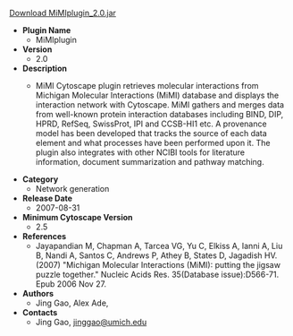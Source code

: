 <a href="MiMIplugin_2.0.jar">Download MiMIplugin_2.0.jar</a>

* __Plugin Name__
  * MiMIplugin
* __Version__
  * 2.0
* __Description__
  * <p>MiMI Cytoscape plugin retrieves molecular interactions from Michigan Molecular Interactions (MiMI) database and displays the interaction network with Cytoscape. MiMI gathers and merges data from well-known protein interaction databases including BIND, DIP, HPRD, RefSeq, SwissProt, IPI and CCSB-HI1 etc. A provenance model has been developed that tracks the source of each data element and what processes have been performed upon it. The plugin also integrates with other NCIBI tools for literature information, document summarization and pathway matching.</p>
* __Category__
  * Network generation
* __Release Date__
  * 2007-08-31
* __Minimum Cytoscape Version__
  * 2.5
* __References__
  * Jayapandian M, Chapman A, Tarcea VG, Yu C, Elkiss A, Ianni A, Liu B, Nandi A, Santos C, Andrews P, Athey B, States D, Jagadish HV. (2007) \"Michigan Molecular Interactions (MiMI): putting the jigsaw puzzle together.\" Nucleic Acids Res. 35(Database issue):D566-71. Epub 2006 Nov 27.
* __Authors__
  * Jing Gao, Alex Ade, 
* __Contacts__
  * Jing Gao, jinggao@umich.edu
